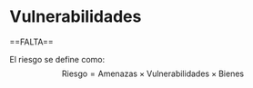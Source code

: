 # Vulnerabilidades

==FALTA==

El riesgo se define como:
$$
\text{Riesgo} = \text{Amenazas} \times \text{Vulnerabilidades} \times \text{Bienes}
$$
